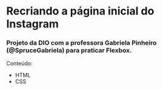 # Recriando a página inicial do Instagram
### Projeto da DIO com a professora Gabriela Pinheiro (@SpruceGabriela) para praticar Flexbox.

Conteúdo:

- HTML
- CSS


